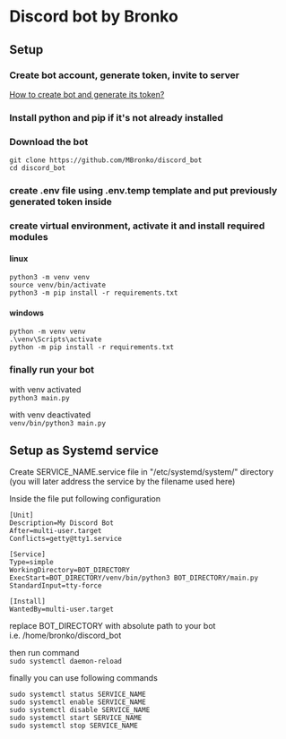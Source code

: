 # Discord bot by Bronko

## Setup

### Create bot account, generate token, invite to server
[How to create bot and generate its token?](https://discordpy.readthedocs.io/en/stable/discord.html)

### Install python and pip if it's not already installed

### Download the bot
```
git clone https://github.com/MBronko/discord_bot
cd discord_bot
```

### create .env file using .env.temp template and put previously generated token inside

### create virtual environment, activate it and install required modules
#### linux
```
python3 -m venv venv
source venv/bin/activate
python3 -m pip install -r requirements.txt
```
#### windows
```
python -m venv venv
.\venv\Scripts\activate
python -m pip install -r requirements.txt
```

### finally run your bot
with venv activated\
```python3 main.py```

with venv deactivated\
```venv/bin/python3 main.py```

## Setup as Systemd service

Create SERVICE_NAME.service file in "/etc/systemd/system/" directory \
(you will later address the service by the filename used here)

Inside the file put following configuration
```
[Unit]
Description=My Discord Bot
After=multi-user.target
Conflicts=getty@tty1.service

[Service]
Type=simple
WorkingDirectory=BOT_DIRECTORY
ExecStart=BOT_DIRECTORY/venv/bin/python3 BOT_DIRECTORY/main.py
StandardInput=tty-force

[Install]
WantedBy=multi-user.target
```
replace BOT_DIRECTORY with absolute path to your bot  
i.e. /home/bronko/discord_bot

then run command\
```sudo systemctl daemon-reload```


finally you can use following commands
```
sudo systemctl status SERVICE_NAME
sudo systemctl enable SERVICE_NAME
sudo systemctl disable SERVICE_NAME
sudo systemctl start SERVICE_NAME
sudo systemctl stop SERVICE_NAME
```
